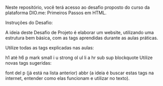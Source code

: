 Neste repositório, você terá acesso ao desafio proposto do curso da plataforma DIO.me: Primeiros Passos em HTML.

Instruções do Desafio:

A ideia deste Desafio de Projeto é elaborar um website, utilizando uma estrutura bem básica, com as tags aprendidas durante as aulas práticas.

Utilize todas as tags explicadas nas aulas:

h1 até h6
p
mark
small
i
u
strong
ol
ul
li
a
hr
sub
sup
blockquote
Utilize novas tags sugeridas:

font
del
p (já está na lista anterior)
abbr (a ideia é buscar estas tags na internet, entender como elas funcionam e utilizar no texto).

